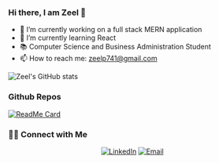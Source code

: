 ### Hi there, I am Zeel 👋

- 🔭 I’m currently working on a full stack MERN application
- 🌱 I’m currently learning React 
- 📚 Computer Science and Business Administration Student
- 📫 How to reach me: zeelp741@gmail.com
<!--
**zeelp741/zeelp741** is a ✨ _special_ ✨ repository because its `README.md` (this file) appears on your GitHub profile.

Here are some ideas to get you started:

- 🔭 I’m currently working on a ...
- 🌱 I’m currently learning ...
- 👯 I’m looking to collaborate on ...
- 🤔 I’m looking for help with ...
- 💬 Ask me about ...
- 📫 How to reach me: ...
- 😄 Pronouns: ...
- ⚡ Fun fact: ...
-->

![Zeel's GitHub stats](https://github-readme-stats.vercel.app/api?username=zeelp741&theme=algolia&show_icons=true)

### Github Repos

[![ReadMe Card](https://github-readme-stats.vercel.app/api/pin/?username=zeelp741&repo=PackageTemplate&show_owner=true)](https://github.com/zeelp741/Data-Strucutures)



<h3> 🤝🏻 Connect with Me </h3>

<p align="center">
<!-- <a href="website" target="_blank"><img alt="Website" src="https://img.shields.io/badge/Website-www.anandmainali.com.np-blue?style=flat&logo=google-chrome"></a> -->
  <!-- <a href="https://stackoverflow.com/users/8519896/anand-mainali?tab=profile" target="_blank"><img alt="Stack Overflow" src="https://img.shields.io/badge/Stackoverflow-Anand%20Mainali-blue?style=flat&logo=stackoverflow"></a> -->
<a href="https://www.linkedin.com/in/zeelp2002/" target="_blank"><img alt="LinkedIn" src="https://img.shields.io/badge/LinkedIn-@zeelp2002-blue?style=flat&logo=linkedin"></a>
<a href="mailto:pate1210@mylaurier.ca"><img alt="Email" src="https://img.shields.io/badge/Email-pate1210@mylaurier.ca-blue?style=flat&logo=gmail"></a>
</p>
